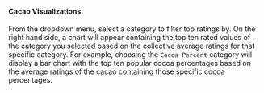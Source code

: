 #### Cacao Visualizations
From the dropdown menu, select a category to filter top ratings by. On the right hand side, a chart will appear containing the top ten rated values of the category you selected based on the collective average ratings for that specific category. For example, choosing the `Cocoa Percent` category will display a bar chart with the top ten popular cocoa percentages based on the average ratings of the cacao containing those specific cocoa percentages.
